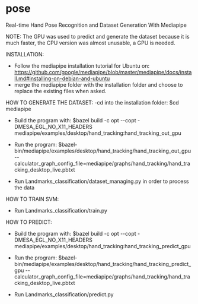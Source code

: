 # pose
Real-time Hand Pose Recognition and Dataset Generation With Mediapipe

NOTE: 
The GPU was used to predict and generate the dataset because it is much faster, the CPU version was almost unusable, a GPU is needed.


INSTALLATION:
- Follow the mediapipe installation tutorial for Ubuntu on:
https://github.com/google/mediapipe/blob/master/mediapipe/docs/install.md#installing-on-debian-and-ubuntu
- merge the mediapipe folder with the installation folder and choose to replace the existing files when asked.

HOW TO GENERATE THE DATASET:
-cd into the installation folder:
$cd mediapipe

- Build the program with:
$bazel build -c opt --copt -DMESA_EGL_NO_X11_HEADERS mediapipe/examples/desktop/hand_tracking:hand_tracking_out_gpu

- Run the program:
$bazel-bin/mediapipe/examples/desktop/hand_tracking/hand_tracking_out_gpu --	calculator_graph_config_file=mediapipe/graphs/hand_tracking/hand_tracking_desktop_live.pbtxt

- Run Landmarks_classification/dataset_managing.py in order to process the data

HOW TO TRAIN SVM:
- Run Landmarks_classification/train.py


HOW TO PREDICT:
- Build the program with:
$bazel build -c opt --copt -DMESA_EGL_NO_X11_HEADERS mediapipe/examples/desktop/hand_tracking:hand_tracking_predict_gpu

- Run the program:
$bazel-bin/mediapipe/examples/desktop/hand_tracking/hand_tracking_predict_gpu --calculator_graph_config_file=mediapipe/graphs/hand_tracking/hand_tracking_desktop_live.pbtxt

- Run Landmarks_classification/predict.py
